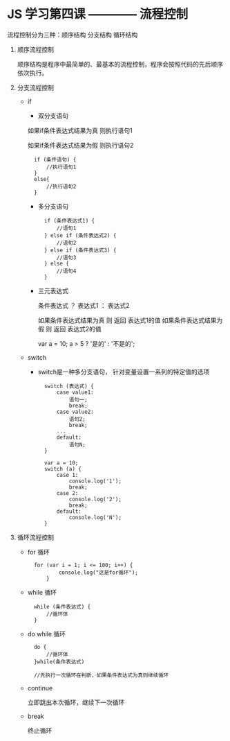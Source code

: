 # JS 学习第四课 ———— 流程控制

流程控制分为三种：顺序结构 分支结构 循环结构

1. 顺序流程控制

    顺序结构是程序中最简单的、最基本的流程控制，程序会按照代码的先后顺序依次执行。

2. 分支流程控制

    - if
        - 双分支语句

        如果if条件表达式结果为真 则执行语句1

        如果if条件表达式结果为假 则执行语句2


            if (条件语句) {
                //执行语句1
            }
            else{
                //执行语句2
            }

        - 多分支语句

                if (条件表达式1) {
                    //语句1
                } else if (条件表达式2) {
                    //语句2
                } else if (条件表达式3) {
                    //语句3
                } else {
                    //语句4
                }

        - 三元表达式

            条件表达式 ？ 表达式1 ： 表达式2

            如果条件表达式结果为真 则 返回 表达式1的值
            如果条件表达式结果为假 则 返回 表达式2的值

            var a = 10;
            a > 5 ? '是的' : '不是的';

    - switch

        - switch是一种多分支语句， 针对变量设置一系列的特定值的选项

                switch (表达式) {
                    case value1:
                        语句一;
                        break;
                    case value2:
                        语句2;
                        break;
                    ...
                    default:
                        语句N;
                }

                var a = 10;
                switch (a) {
                    case 1:
                        console.log('1');
                        break;
                    case 2:
                        console.log('2');
                        break;
                    default:
                        console.log('N');
                }

3. 循环流程控制

    - for 循环

            for (var i = 1; i <= 100; i++) {
                    console.log("这是for循环");
                }

    - while 循环

            while (条件表达式) {
                //循环体
            }

    - do while 循环

            do {
                //循环体
            }while(条件表达式)

            //先执行一次循环在判断，如果条件表达式为真则继续循环


    - continue

        立即跳出本次循环，继续下一次循环

    - break

        终止循环

